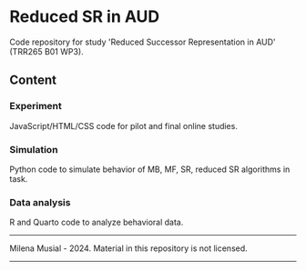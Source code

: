 # Reduced SR in AUD

Code repository for study 'Reduced Successor Representation in AUD' (TRR265 B01 WP3).

## Content
### Experiment
JavaScript/HTML/CSS code for pilot and final online studies.
### Simulation
Python code to simulate behavior of MB, MF, SR, reduced SR algorithms in task.
### Data analysis
R and Quarto code to analyze behavioral data.

*****
Milena Musial - 2024.
Material in this repository is not licensed.
*****